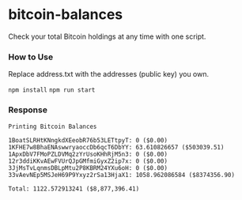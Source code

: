 # bitcoin-balances

Check your total Bitcoin holdings at any time with one script.

### How to Use

Replace address.txt with the addresses (public key) you own.

`npm install`
`npm run start`

### Response

```
Printing Bitcoin Balances

1BoatSLRHtKNngkdXEeobR76b53LETtpyT: 0 ($0.00)
1KFHE7w8BhaENAswwryaoccDb6qcT6DbYY: 63.610826657 ($503039.51)
1ApxDbV7FMoPZLDVMq2zYrUsoKHhRjM5n3: 0 ($0.00)
12r3ddiKKvAEwFVUrQJpGMfmiGyxZ2ip7x: 0 ($0.00)
3JjMsTvLqnmsDBLpMtu2P8KBRM24YXu6oH: 0 ($0.00)
33vAevNEp5MSJeH69P9Yxyz2rSa13HjaX1: 1058.962086584 ($8374356.90)

Total: 1122.572913241 ($8,877,396.41)
```